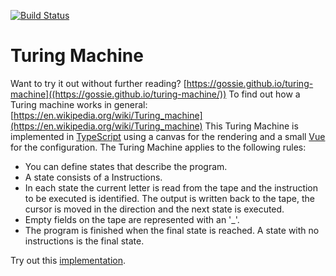 [![Build Status](https://travis-ci.org/gossie/turing-machine.svg?branch=master)](https://travis-ci.org/gossie/turing-machine)

# Turing Machine

Want to try it out without further reading? [https://gossie.github.io/turing-machine]((https://gossie.github.io/turing-machine/))
To find out how a Turing machine works in general: [https://en.wikipedia.org/wiki/Turing_machine](https://en.wikipedia.org/wiki/Turing_machine)
This Turing Machine is implemented in [TypeScript](https://www.typescriptlang.org/) using a canvas for the rendering and a small [Vue](https://vuejs.org/) for the configuration.
The Turing Machine applies to the following rules:
* You can define states that describe the program.
* A state consists of a Instructions.
* In each state the current letter is read from the tape and the instruction to be executed is identified. The output is written back to the tape, the cursor is moved in the direction and the next state is executed.
* Empty fields on the tape are represented with an '_'.
* The program is finished when the final state is reached.
A state with no instructions is the final state.

Try out this [implementation](https://gossie.github.io/turing-machine/).
